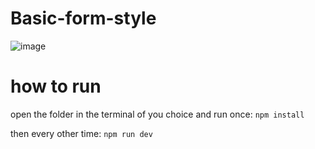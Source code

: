 # Basic-form-style
![image](https://user-images.githubusercontent.com/66787043/183253790-a90e7625-410f-4454-b519-09a673f7605d.png)

# how to run
open the folder in the terminal of you choice and run once:
`npm install`

then every other time:
`npm run dev`
